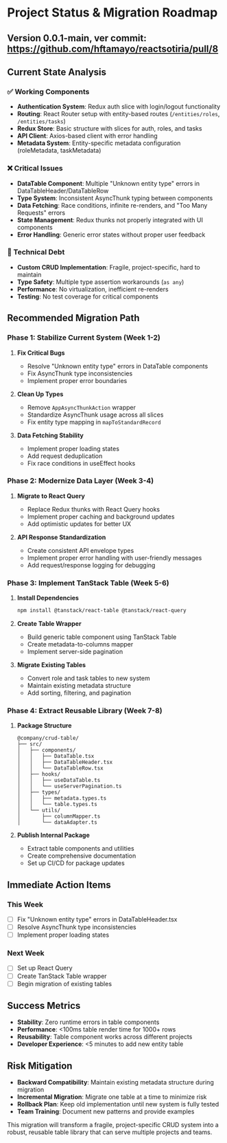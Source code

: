 
# Project Status & Migration Roadmap

## Version 0.0.1-main, ver commit: https://github.com/hftamayo/reactsotiria/pull/8


## Current State Analysis

### ✅ Working Components
- **Authentication System**: Redux auth slice with login/logout functionality
- **Routing**: React Router setup with entity-based routes (`/entities/roles`, `/entities/tasks`)
- **Redux Store**: Basic structure with slices for auth, roles, and tasks
- **API Client**: Axios-based client with error handling
- **Metadata System**: Entity-specific metadata configuration (roleMetadata, taskMetadata)

### ❌ Critical Issues
- **DataTable Component**: Multiple "Unknown entity type" errors in DataTableHeader/DataTableRow
- **Type System**: Inconsistent AsyncThunk typing between components
- **Data Fetching**: Race conditions, infinite re-renders, and "Too Many Requests" errors
- **State Management**: Redux thunks not properly integrated with UI components
- **Error Handling**: Generic error states without proper user feedback

### 🔧 Technical Debt
- **Custom CRUD Implementation**: Fragile, project-specific, hard to maintain
- **Type Safety**: Multiple type assertion workarounds (`as any`)
- **Performance**: No virtualization, inefficient re-renders
- **Testing**: No test coverage for critical components

## Recommended Migration Path

### Phase 1: Stabilize Current System (Week 1-2)
1. **Fix Critical Bugs**
   - Resolve "Unknown entity type" errors in DataTable components
   - Fix AsyncThunk type inconsistencies
   - Implement proper error boundaries

2. **Clean Up Types**
   - Remove `AppAsyncThunkAction` wrapper
   - Standardize AsyncThunk usage across all slices
   - Fix entity type mapping in `mapToStandardRecord`

3. **Data Fetching Stability**
   - Implement proper loading states
   - Add request deduplication
   - Fix race conditions in useEffect hooks

### Phase 2: Modernize Data Layer (Week 3-4)
1. **Migrate to React Query**
   - Replace Redux thunks with React Query hooks
   - Implement proper caching and background updates
   - Add optimistic updates for better UX

2. **API Response Standardization**
   - Create consistent API envelope types
   - Implement proper error handling with user-friendly messages
   - Add request/response logging for debugging

### Phase 3: Implement TanStack Table (Week 5-6)
1. **Install Dependencies**
   ```bash
   npm install @tanstack/react-table @tanstack/react-query
   ```

2. **Create Table Wrapper**
   - Build generic table component using TanStack Table
   - Create metadata-to-columns mapper
   - Implement server-side pagination

3. **Migrate Existing Tables**
   - Convert role and task tables to new system
   - Maintain existing metadata structure
   - Add sorting, filtering, and pagination

### Phase 4: Extract Reusable Library (Week 7-8)
1. **Package Structure**
   ```
   @company/crud-table/
   ├── src/
   │   ├── components/
   │   │   ├── DataTable.tsx
   │   │   ├── DataTableHeader.tsx
   │   │   └── DataTableRow.tsx
   │   ├── hooks/
   │   │   ├── useDataTable.ts
   │   │   └── useServerPagination.ts
   │   ├── types/
   │   │   ├── metadata.types.ts
   │   │   └── table.types.ts
   │   └── utils/
   │       ├── columnMapper.ts
   │       └── dataAdapter.ts
   ```

2. **Publish Internal Package**
   - Extract table components and utilities
   - Create comprehensive documentation
   - Set up CI/CD for package updates

## Immediate Action Items

### This Week
- [ ] Fix "Unknown entity type" errors in DataTableHeader.tsx
- [ ] Resolve AsyncThunk type inconsistencies
- [ ] Implement proper loading states

### Next Week
- [ ] Set up React Query
- [ ] Create TanStack Table wrapper
- [ ] Begin migration of existing tables

## Success Metrics
- **Stability**: Zero runtime errors in table components
- **Performance**: <100ms table render time for 1000+ rows
- **Reusability**: Table component works across different projects
- **Developer Experience**: <5 minutes to add new entity table

## Risk Mitigation
- **Backward Compatibility**: Maintain existing metadata structure during migration
- **Incremental Migration**: Migrate one table at a time to minimize risk
- **Rollback Plan**: Keep old implementation until new system is fully tested
- **Team Training**: Document new patterns and provide examples

This migration will transform a fragile, project-specific CRUD system into a robust, reusable table library that can serve multiple projects and teams.